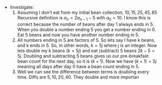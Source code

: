 - Investigate: 
    1. Assuming I don't eat from my initial bean collection, $10, 15, 25, 45, 85$ Recursive definition is $a_n=2a_{n-1}-5$ with $a_0=10$. I know this is correct because the number of beans after day 1 always ends in 5. When you double a number ending 5 you get a number ending in 0. Eat 5 beans and now you have another number ending in 5.
    2. All numbers ending in 5 are factors of 5. So lets say I have k beans, and k ends in 5. So, in other words, $k=5j$ where j is an integer. Now lets double my k beans ($k=5j$) and eat (subtract) 5 beans $2k-5=5j$. Doubling and subtracting 5 beans gives us our pre-breakfast bean count for the next day, so it is $(k+1)$. Now we have $(k+1)=5j$ meaning all days after day 0 have a bean count ending in 5.
    3. Well we can see the difference between terms is doubling every time. Diffs are $5, 10, 20, 40$. They double and more importan